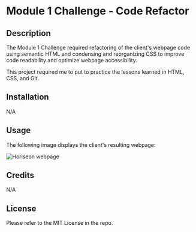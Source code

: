 # Module 1 Challenge - Code Refactor

## Description

The Module 1 Challenge required refactoring of the client's webpage code using semantic HTML and condensing and reorganizing CSS to improve code readability and optimize webpage accessibility.

This project required me to put to practice the lessons learned in HTML, CSS, and Git.

## Installation

N/A

## Usage

The following image displays the client's resulting webpage:

![Horiseon webpage](.Develop/assets/images/mod-1-screenshot.png)

## Credits

N/A

## License

Please refer to the MIT License in the repo.